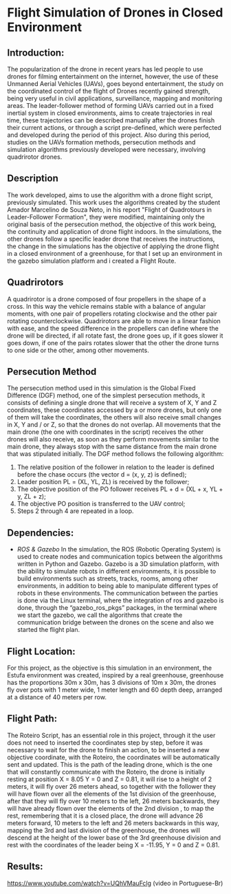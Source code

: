 # Flight Simulation of Drones in Closed Environment

## Introduction:
The popularization of the drone in recent years has led people to use drones for filming entertainment on the internet, however, the use of these Unmanned Aerial Vehicles (UAVs), goes beyond entertainment, the study on the coordinated control of the flight of Drones recently gained strength, being very useful in civil applications, surveillance, mapping and monitoring areas.
The leader-follower method of forming UAVs carried out in a fixed inertial system in closed environments, aims to create trajectories in real time, these trajectories can be described manually after the drones finish their current actions, or through a script pre-defined, which were perfected and developed during the period of this project. Also during this period, studies on the UAVs formation methods, persecution methods and simulation algorithms previously developed were necessary, involving quadrirotor drones.

## Description
The work developed, aims to use the algorithm with a drone flight script, previously simulated. This work uses the algorithms created by the student Amador Marcelino de Souza Neto, in his report "Flight of Quadrotours in Leader-Follower Formation", they were modified, maintaining only the original basis of the persecution method, the objective of this work being, the continuity and application of drone flight indoors.
In the simulations, the other drones follow a specific leader drone that receives the instructions, the change in the simulations has the objective of applying the drone flight in a closed environment of a greenhouse, for that I set up an environment in the gazebo simulation platform and i created a Flight Route.

## Quadrirotors
A quadrirotor is a drone composed of four propellers in the shape of a cross. In this way the vehicle remains stable with a balance of angular moments, with one pair of propellers rotating clockwise and the other pair rotating counterclockwise.
Quadrirotors are able to move in a linear fashion with ease, and the speed difference in the propellers can define where the drone will be directed, if all rotate fast, the drone goes up, if it goes slower it goes down, if one of the pairs rotates slower that the other the drone turns to one side or the other, among other movements.

## Persecution Method
The persecution method used in this simulation is the Global Fixed Difference (DGF) method, one of the simplest persecution methods, it consists of defining a single drone that will receive a system of X, Y and Z coordinates, these coordinates accessed by a or more drones, but only one of them will take the coordinates, the others will also receive small changes in X, Y and / or Z, so that the drones do not overlap.
All movements that the main drone (the one with coordinates in the script) receives the other drones will also receive, as soon as they perform movements similar to the main drone, they always stop with the same distance from the main drone that was stipulated 
initially.
The DGF method follows the following algorithm:
1. The relative position of the follower in relation to the leader is defined before the chase occurs (the vector d = (x, y, z) is defined);
2. Leader position PL = (XL, YL, ZL) is received by the follower;
3. The objective position of the PO follower receives PL + d = (XL + x, YL + y, ZL + z);
4. The objective PO position is transferred to the UAV control;
5. Steps 2 through 4 are repeated in a loop.

## Dependencies:
 - *ROS & Gazebo*
In the simulation, the ROS (Robotic Operating System) is used to create nodes and communication topics between the algorithms written in Python and Gazebo. Gazebo is a 3D simulation platform, with the ability to simulate robots in different environments, it is possible to build environments such as streets, tracks, rooms, among other environments, in addition to being able to manipulate different types of robots in these environments.
The communication between the parties is done via the Linux terminal, where the integration of ros and gazebo is done, through the “gazebo_ros_pkgs” packages, in the terminal  where we start the gazebo, we call the algorithms that create the communication bridge between the drones on the scene and also we started the flight plan.

## Flight Location:
For this project, as the objective is this simulation in an environment, the Estufa environment was created, inspired by a real greenhouse, greenhouse has the proportions 30m x 30m, has 3 divisions of 10m x 30m, the drones fly over pots with 1 meter wide, 1 meter length and 60 depth deep, arranged at a distance of 40 meters per row.

## Flight Path:
The Roteiro Script, has an essential role in this project, through it the user does not need to inserted the coordinates step by step, before it was necessary to wait for the drone to finish an action, to be inserted a new objective coordinate, with the Roteiro, the coordinates will be automatically sent and updated.
This is the path of the leading drone, which is the one that will constantly communicate with the Roteiro, the drone is initially resting at position X = 8.05 Y = 0 and Z = 0.81, it will rise to a height of 2 meters, it will fly over 26 meters ahead, so together with the follower they will have flown over all the elements of the 1st division of the greenhouse, after that they will fly over 10 meters to the left, 26 meters backwards, they will have already flown over the elements of the 2nd division , to map the rest, remembering that it is a closed place, the drone will advance 26 meters forward, 10 meters to the left and 26 meters backwards in this way, mapping the 3rd and last division of the greenhouse, the drones will descend at the height of the lower base of the 3rd greenhouse division and rest with the coordinates of the leader being X = -11.95, Y = 0 and Z = 0.81.

## Results:
https://www.youtube.com/watch?v=UQhVMauFclg (video in Portuguese-Br)
